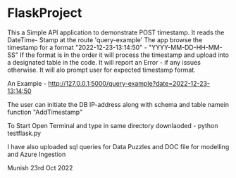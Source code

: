 # FlaskProject

This a Simple API application to demonstrate POST timestamp.
It reads the DateTime- Stamp at the route 'query-example'
The app browse the timestamp for a format "2022-12-23-13:14:50" - "YYYY-MM-DD-HH-MM-SS"
If the format is in the order it will process the timestamp and upload into a designated table in the code.
It will report an Error - if any issues otherwise. It will alo prompt user for expected timestamp format.

An Example - http://127.0.0.1:5000/query-example?date=2022-12-23-13:14:50

The user can initiate the DB IP-address along with schema and table namein function "AddTimestamp"

To Start Open Terminal and type in same directory downlaoded - python testflask.py

I have also uploaded sql queries for Data Puzzles and DOC file for modelling and Azure Ingestion

Munish
23rd Oct 2022
